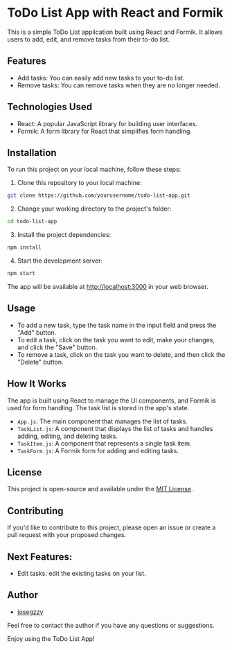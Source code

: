 # ToDo List App with React and Formik


This is a simple ToDo List application built using React and Formik. It allows users to add, edit, and remove tasks from their to-do list.

## Features

- Add tasks: You can easily add new tasks to your to-do list.
- Remove tasks: You can remove tasks when they are no longer needed.

## Technologies Used

- React: A popular JavaScript library for building user interfaces.
- Formik: A form library for React that simplifies form handling.

## Installation

To run this project on your local machine, follow these steps:

1. Clone this repository to your local machine:

```bash
git clone https://github.com/yourusername/todo-list-app.git
```

2. Change your working directory to the project's folder:

```bash
cd todo-list-app
```

3. Install the project dependencies:

```bash
npm install
```

4. Start the development server:

```bash
npm start
```

The app will be available at [http://localhost:3000](http://localhost:3000) in your web browser.

## Usage

- To add a new task, type the task name in the input field and press the "Add" button.
- To edit a task, click on the task you want to edit, make your changes, and click the "Save" button.
- To remove a task, click on the task you want to delete, and then click the "Delete" button.

## How It Works

The app is built using React to manage the UI components, and Formik is used for form handling. The task list is stored in the app's state.

- `App.js`: The main component that manages the list of tasks.
- `TaskList.js`: A component that displays the list of tasks and handles adding, editing, and deleting tasks.
- `TaskItem.js`: A component that represents a single task item.
- `TaskForm.js`: A Formik form for adding and editing tasks.

## License

This project is open-source and available under the [MIT License](LICENSE).

## Contributing

If you'd like to contribute to this project, please open an issue or create a pull request with your proposed changes.

## Next Features:
- Edit tasks:  edit the existing tasks on your list.

## Author

- [josegzzv](https://github.com/josegzzv)

Feel free to contact the author if you have any questions or suggestions.

Enjoy using the ToDo List App!
